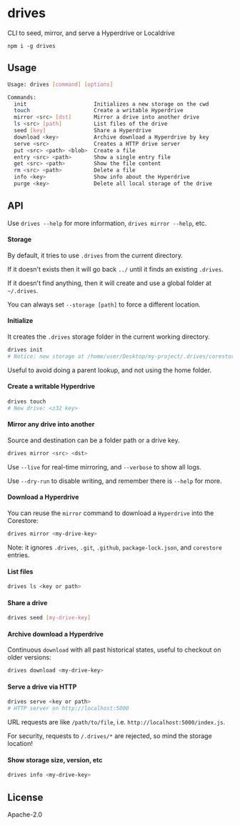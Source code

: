 # drives

CLI to seed, mirror, and serve a Hyperdrive or Localdrive

```
npm i -g drives
```

## Usage
```bash
Usage: drives [command] [options]

Commands:
  init                     Initializes a new storage on the cwd
  touch                    Create a writable Hyperdrive
  mirror <src> [dst]       Mirror a drive into another drive
  ls <src> [path]          List files of the drive
  seed [key]               Share a Hyperdrive
  download <key>           Archive download a Hyperdrive by key
  serve <src>              Creates a HTTP drive server
  put <src> <path> <blob>  Create a file
  entry <src> <path>       Show a single entry file
  get <src> <path>         Show the file content
  rm <src> <path>          Delete a file
  info <key>               Show info about the Hyperdrive
  purge <key>              Delete all local storage of the drive
```

## API
Use `drives --help` for more information, `drives mirror --help`, etc.

#### Storage

By default, it tries to use `.drives` from the current directory.

If it doesn't exists then it will go back `../` until it finds an existing `.drives`.

If it doesn't find anything, then it will create and use a global folder at `~/.drives`.

You can always set `--storage [path]` to force a different location.

#### Initialize
It creates the `.drives` storage folder in the current working directory.

```bash
drives init
# Notice: new storage at /home/user/Desktop/my-project/.drives/corestore
```

Useful to avoid doing a parent lookup, and not using the home folder.

#### Create a writable Hyperdrive
```bash
drives touch
# New drive: <z32 key>
```

#### Mirror any drive into another
Source and destination can be a folder path or a drive key.

```bash
drives mirror <src> <dst>
```

Use `--live` for real-time mirroring, and `--verbose` to show all logs.

Use `--dry-run` to disable writing, and remember there is `--help` for more.

#### Download a Hyperdrive
You can reuse the `mirror` command to download a `Hyperdrive` into the Corestore:

```bash
drives mirror <my-drive-key>
```

Note: it ignores `.drives`, `.git`, `.github`, `package-lock.json`, and `corestore` entries.

#### List files
```bash
drives ls <key or path>
```

#### Share a drive
```bash
drives seed [my-drive-key]
```

#### Archive download a Hyperdrive

Continuous `download` with all past historical states, useful to checkout on older versions:

```bash
drives download <my-drive-key>
```

#### Serve a drive via HTTP
```bash
drives serve <key or path>
# HTTP server on http://localhost:5000
```

URL requests are like `/path/to/file`, i.e. `http://localhost:5000/index.js`.

For security, requests to `/.drives/*` are rejected, so mind the storage location!

#### Show storage size, version, etc
```bash
drives info <my-drive-key>
```

## License

Apache-2.0
